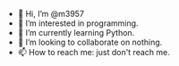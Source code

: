 - 👋 Hi, I’m @m3957
- 👀 I’m interested in programming.
- 🌱 I’m currently learning Python.
- 💞️ I’m looking to collaborate on nothing.
- 📫 How to reach me: just don't reach me.

<!---
m3957/m3957 is a not very ✨ special ✨ repository because its `PLEASEDONOTREADME.md` (not this file) appears on your GitHub profile.
You can click the Preview link to take a look at your changes (bla bla bla bla).
--->
